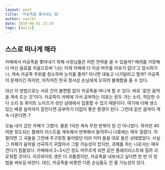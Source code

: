 ```yaml
---
layout: post
title: '카공족을 쫓아내는 법'
author: seolki
date: 2019-06-01 23:35
tags: [daily]
---
```


## 스스로 떠나게 해라 

카페에서 카공족을 쫓아내기 위해 사장님들은 어떤 전략을 쓸 수 있을까?
배려를 가장해 다 마신 음료를 치움으로써 '너는 이제 카페에 더 이상 머무를 이유가 없다'고 암시하거나, 계속 카공족 주위를 청소하며 눈치를 줄까? 아니면 대놓고 나가달라고 할까? 카공족이 문제이긴 하지만, 아직까진 한국 정서상 손님에게 오히려 불쾌함을 줄 수 있다. 

대신 이 방법으로는 서로 간의 불편함 없이 카공족을 떠나게 할 수 있다.
바로 '같은 음악을 계속 트는 것'이다. 카공족이 카페에 가서 공부하는 이유는 원두 가는 소리, 적당한 수다 소리 등 화이트 노이즈가 섞인 상태에서 집중할 수 있기 때문이다. 여기에 더해 센스 있는 배경 음악까지 깔린다면 공부하기 더없이 좋은 환경이 된다. 그런데 같은 음악이 계속 나온다면..?

오늘 내가 갔던 카페가 그랬다. 물론 1곡만 계속 무한 반복이 된 건 아니었다. 하지만 40여분 정도되는 플레이 리스트를 계속해서 반복해서 들려주니 나중에는 매우 질렸다. 하필이면 그 곡들을 그전에
주구장창 들어왔던 터라 이미 들을 대로 들은 상태였었다. 사실 그 카페가 음악을 선곡하기 귀찮아서 그럴 가능성이 컸지만, 과제를 하는 나로서는 매우 견디기 힘들었다. 카페에서 2~3시간 정도 머무르게 되면 같은 플레이리스트에 질려 괴로워할 것이다. 아르바이트 생은 더 괴롭겠지만, 카공족을 내보내고 싶다면 한 번 이 방법을 써보길 바란다. 대신, 카공족을 비롯한 다른 손님들도 안 올 가능성이 있다. 

<br>
<br>

